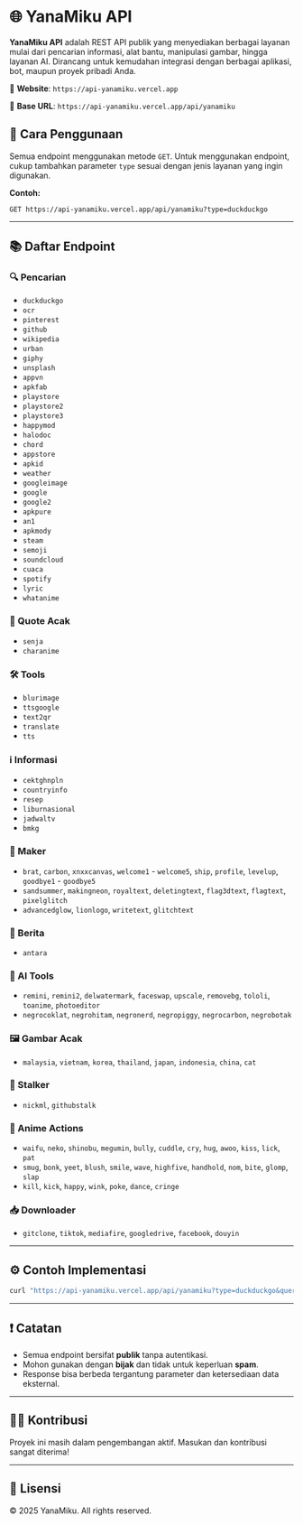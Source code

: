 # 🌐 YanaMiku API

**YanaMiku API** adalah REST API publik yang menyediakan berbagai layanan mulai dari pencarian informasi, alat bantu, manipulasi gambar, hingga layanan AI. Dirancang untuk kemudahan integrasi dengan berbagai aplikasi, bot, maupun proyek pribadi Anda.

🔗 **Website**: `https://api-yanamiku.vercel.app`

🔗 **Base URL**: `https://api-yanamiku.vercel.app/api/yanamiku`

## 🚀 Cara Penggunaan

Semua endpoint menggunakan metode `GET`. Untuk menggunakan endpoint, cukup tambahkan parameter `type` sesuai dengan jenis layanan yang ingin digunakan.

**Contoh:**

```
GET https://api-yanamiku.vercel.app/api/yanamiku?type=duckduckgo
```

---

## 📚 Daftar Endpoint

### 🔍 Pencarian

* `duckduckgo`
* `ocr`
* `pinterest`
* `github`
* `wikipedia`
* `urban`
* `giphy`
* `unsplash`
* `appvn`
* `apkfab`
* `playstore`
* `playstore2`
* `playstore3`
* `happymod`
* `halodoc`
* `chord`
* `appstore`
* `apkid`
* `weather`
* `googleimage`
* `google`
* `google2`
* `apkpure`
* `an1`
* `apkmody`
* `steam`
* `semoji`
* `soundcloud`
* `cuaca`
* `spotify`
* `lyric`
* `whatanime`

### 💬 Quote Acak

* `senja`
* `charanime`

### 🛠️ Tools

* `blurimage`
* `ttsgoogle`
* `text2qr`
* `translate`
* `tts`

### ℹ️ Informasi

* `cektghnpln`
* `countryinfo`
* `resep`
* `liburnasional`
* `jadwaltv`
* `bmkg`

### 🎨 Maker

* `brat`, `carbon`, `xnxxcanvas`, `welcome1` - `welcome5`, `ship`, `profile`, `levelup`, `goodbye1` - `goodbye5`
* `sandsummer`, `makingneon`, `royaltext`, `deletingtext`, `flag3dtext`, `flagtext`, `pixelglitch`
* `advancedglow`, `lionlogo`, `writetext`, `glitchtext`

### 📰 Berita

* `antara`

### 🤖 AI Tools

* `remini`, `remini2`, `delwatermark`, `faceswap`, `upscale`, `removebg`, `tololi`, `toanime`, `photoeditor`
* `negrocoklat`, `negrohitam`, `negronerd`, `negropiggy`, `negrocarbon`, `negrobotak`

### 🖼️ Gambar Acak

* `malaysia`, `vietnam`, `korea`, `thailand`, `japan`, `indonesia`, `china`, `cat`

### 🔎 Stalker

* `nickml`, `githubstalk`

### 🎌 Anime Actions

* `waifu`, `neko`, `shinobu`, `megumin`, `bully`, `cuddle`, `cry`, `hug`, `awoo`, `kiss`, `lick`, `pat`
* `smug`, `bonk`, `yeet`, `blush`, `smile`, `wave`, `highfive`, `handhold`, `nom`, `bite`, `glomp`, `slap`
* `kill`, `kick`, `happy`, `wink`, `poke`, `dance`, `cringe`

### 📥 Downloader

* `gitclone`, `tiktok`, `mediafire`, `googledrive`, `facebook`, `douyin`

---

## ⚙️ Contoh Implementasi

```bash
curl "https://api-yanamiku.vercel.app/api/yanamiku?type=duckduckgo&query=openai"
```

---

## ❗ Catatan

* Semua endpoint bersifat **publik** tanpa autentikasi.
* Mohon gunakan dengan **bijak** dan tidak untuk keperluan **spam**.
* Response bisa berbeda tergantung parameter dan ketersediaan data eksternal.

---

## 🧑‍💻 Kontribusi

Proyek ini masih dalam pengembangan aktif. Masukan dan kontribusi sangat diterima!

---

## 📄 Lisensi

© 2025 YanaMiku. All rights reserved.
